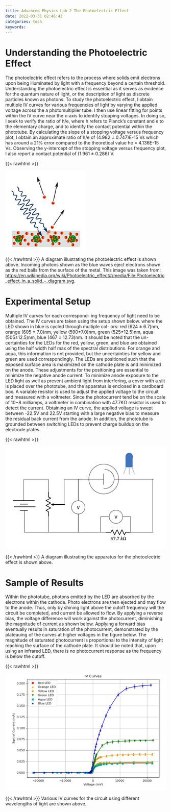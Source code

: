 ```yaml
---
title: Advanced Physics Lab 2 The Photoelectric Effect
date: 2022-03-31 02:46:42
categories: tech
keywords:
---
```


# Understanding the Photoelectric Effect

The photoelectric effect refers to the process where solids emit electrons upon being illuminated by light with a frequency beyond a certain threshold. Understanding the photoelectric effect is essential as it serves as evidence for the quantum nature of light, or the description of light as discrete particles known as photons. To study the photoelectric effect, I obtain multiple IV curves for various frequencies of light by varying the applied voltage across the a photomultiplier tube. I then use linear fitting for points within the IV curve near the x-axis to identify stopping voltages. In doing so, I seek to verify the ratio of h/e, where h refers to Planck’s constant and e to the elementary charge, and to identify the contact potential within the phototube. By calculating the slope of a stopping voltage versus frequency plot, I obtain an approximate ratio of h/e of (4.982 ± 0.747)E-15 Vs which has around a 21% error compared to the theoretical value he = 4.136E-15 Vs. Observing the y-intercept of the stopping voltage versus frequency plot, I also report a contact potential of (1.961 ± 0.286) V.

{{< rawhtml >}}

<img src="photoelectric.jpg"
     style="max-width: 50%;" />

{{< /rawhtml >}}
A diagram illustrating the photoelectric effect is shown above. Incoming photons shown as the blue waves eject electrons shown as the red balls from the surface of the metal. This image was taken from: https://en.wikipedia.org/wiki/Photoelectric_effect#/media/File:Photoelectric_effect_in_a_solid_-_diagram.svg.

# Experimental Setup

Multiple IV curves for each correspond- ing frequency of light need to be obtained. The IV curves are taken using the setup shown below. where
the LED shown in blue is cycled through multiple col- ors: red (624 ± 6.7)nm, orange (605 ± 7.0)nm, yellow (590±7.0)nm, green (525±12.5)nm, aqua (505±12.5)nm, blue (467 ± 12.73)nm. It should be noted that the un- certainties for the LEDs for the red, yellow, green, and blue are obtained using the half width half max of the spectral distributions. For orange and aqua, this information is not provided, but the uncertainties for yellow and green are used correspondingly. The LEDs are positioned such that the exposed surface area is maximized on the cathode plate is and minimized on the anode. These adjustments for the positioning are essential to minimize the negative anode current. To minimize anode exposure to the LED light as well as prevent ambient light from interfering, a cover with a slit is placed over the phototube, and the apparatus is enclosed in a cardboard box. A variable resistor is used to adjust the applied voltage to the circuit and measured with a voltmeter. Since the photocurrent tend be on the scale of 10−8 milliamps, a voltmeter in combination with 47.7KΩ resistor is used to detect the current. Obtaining an IV curve, the applied voltage is swept between -22.5V and 22.5V starting with a large negative bias to measure the residual back current from the anode. In addition, the phototube is grounded between switching LEDs to prevent charge buildup on the electrode plates.

{{< rawhtml >}}

<img src="img.jpg"
     style="max-width: 100%;" />

{{< /rawhtml >}}
A diagram illustrating the apparatus for the photoelectric effect is shown above.

# Sample of Results

Within the phototube, photons emitted by the LED are absorbed by the electrons within the cathode. Photo electrons are then ejected and may flow to the anode. Thus, only by shining light above the cutoff frequency will the circuit be completed, and current be allowed to flow. By applying a reverse bias, the voltage difference will work against the photocurrent, diminishing the magnitude of current as shown below. Applying a forward bias eventually results in saturation of the photocurrent, demonstrated by the plateauing of the curves at higher voltages in the figure below. The magnitude of saturated photocurrent is proportional to the intensity of light reaching the surface of the cathode plate. It should be noted that, upon using an infrared LED, there is no photocurrent response as the frequency is below the cutoff.

{{< rawhtml >}}

<img src="curves.jpg"
     style="max-width: 100%;" />

{{< /rawhtml >}}
Various IV curves for the circuit using different wavelengths of light are shown above.
